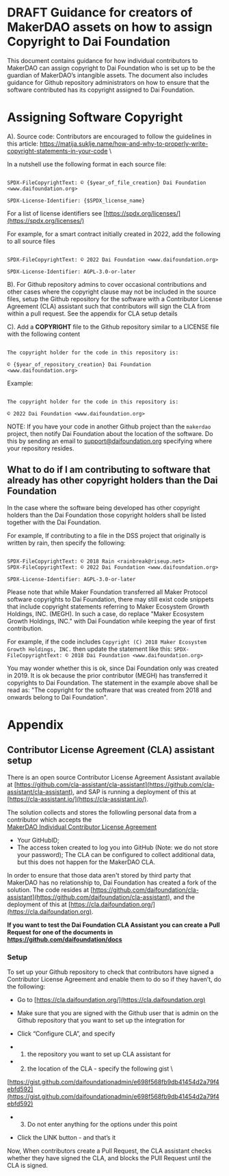

# DRAFT Guidance for creators of MakerDAO assets on how to assign Copyright to Dai Foundation

  

This document contains guidance for how individual contributors to MakerDAO can assign copyright to Dai Foundation who is set up to be the guardian of MakerDAO’s intangible assets. The document also includes guidance for Github repository administrators on how to ensure that the software contributed has its copyright assigned to Dai Foundation.

  
  

# Assigning Software Copyright

  
  
  

A). Source code: Contributors are encouraged to follow the guidelines in this article: 
https://matija.suklje.name/how-and-why-to-properly-write-copyright-statements-in-your-code \


In a nutshell use the following format in each source file:
```

SPDX-FileCopyrightText: © {$year_of_file_creation} Dai Foundation <www.daifoundation.org>

SPDX-License-Identifier: {$SPDX_license_name}

```
For a list of license identifiers see [https://spdx.org/licenses/](https://spdx.org/licenses/)


For example, for a smart contract initially created in 2022, add the following to all source files

  
 
```

SPDX-FileCopyrightText: © 2022 Dai Foundation <www.daifoundation.org>

SPDX-License-Identifier: AGPL-3.0-or-later

``` 

B). For Github repository admins to cover occasional contributions and other cases where the copyright clause may not be included in the source files, setup the Github repository for the software with a Contributor License Agreement (CLA) assistant such that contributors will sign the CLA from within a pull request. See the appendix for CLA setup details

C). Add a **COPYRIGHT** file to the Github repository similar to a LICENSE file with the following content

```

The copyright holder for the code in this repository is:

© {$year_of_repository_creation} Dai Foundation <www.daifoundation.org>

```
Example:
```

The copyright holder for the code in this repository is:

© 2022 Dai Foundation <www.daifoundation.org>

```
NOTE: If you have your code in another Github project than the `makerdao` project, then notify Dai Foundation about the location of the software. Do this by sending an email to support@daifoundation.org specifying where your repository resides.

## What to do if I am contributing to software that already has other copyright holders than the Dai Foundation

In the case where the software being developed has other copyright holders than the Dai Foundation those copyright holders shall be listed together with the Dai Foundation.

For example, If contributing to a file in the DSS project that originally is written by rain, then specify the following:

```

SPDX-FileCopyrightText: © 2018 Rain <rainbreak@riseup.net>
SPDX-FileCopyrightText: © 2022 Dai Foundation <www.daifoundation.org>

SPDX-License-Identifier: AGPL-3.0-or-later

```
 
Please note that while Maker Foundation transferred all Maker Protocol software copyrights to Dai Foundation, there may still exist code snippets that include copyright statements referring to Maker Ecosystem Growth Holdings, INC. (MEGH). In such a case, do replace "Maker Ecosystem Growth Holdings, INC." with Dai Foundation while keeping the year of first contribution. 

For example, if the code includes
`Copyright (C) 2018 Maker Ecosystem Growth Holdings, INC.` then update the statement like this:
`SPDX-FileCopyrightText: © 2018 Dai Foundation <www.daifoundation.org>`

You may wonder whether this is ok, since Dai Foundation only was created in 2019. It is ok because the prior contributor (MEGH) has transferred it copyrights to Dai Foundation. The statement in the example above shall be read as: "The copyright for the software that was created from 2018 and onwards belong to Dai Foundation".  

# Appendix

## Contributor License Agreement (CLA) assistant setup

There is an open source Contributor License Agreement Assistant available at [https://github.com/cla-assistant/cla-assistant](https://github.com/cla-assistant/cla-assistant), and SAP is running a deployment of this at [https://cla-assistant.io/](https://cla-assistant.io/).

The solution collects and stores the followling personal data from a contributor which accepts the  \
[MakerDAO Individual Contributor License Agreement](https://gist.github.com/daifoundationadmin/e698f568fb9db41454d2a79f4ebfd592/)

- Your GitHubID;
- The access token created to log you into GitHub (Note: we do not store your password); 
The CLA can be configured to collect additional data, but this does not happen for the MakerDAO CLA.

In order to ensure that those data aren't stored by third party that MakerDAO has no relationship to, Dai Foundation has created a fork of the solution. The code resides at [https://github.com/daifoundation/cla-assistant](https://github.com/daifoundation/cla-assistant), and the deployment of this at [https://cla.daifoundation.org/](https://cla.daifoundation.org).

**If you want to test the Dai Foundation CLA Assistant you can create a Pull Request for one of the documents in https://github.com/daifoundation/docs**

### Setup
To set up your Github repository to check that contributors have signed a Contributor License Agreement and enable them to do so if they haven’t, do the following:


* Go to [https://cla.daifoundation.org/](https://cla.daifoundation.org)

* Make sure that you are signed with the Github user that is admin on the Github repository that you want to set up the integration for

* Click “Configure CLA”, and specify

* 1) the repository you want to set up CLA assistant for

* 2) the location of the CLA - specify the following gist \

[https://gist.github.com/daifoundationadmin/e698f568fb9db41454d2a79f4ebfd592](https://gist.github.com/daifoundationadmin/e698f568fb9db41454d2a79f4ebfd592)

* 3) Do not enter anything for the options under this point

* Click the LINK button - and that’s it

  

Now, When contributors create a Pull Request, the CLA assistant checks whether they have signed the CLA, and blocks the PUll Request until the CLA is signed.